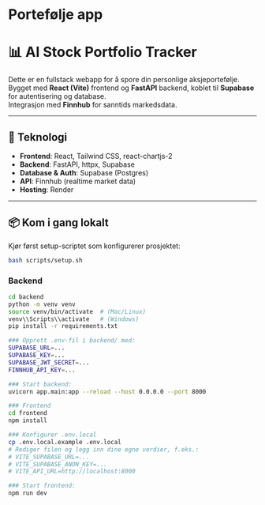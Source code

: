 # Portefølje app

# 📊 AI Stock Portfolio Tracker

Dette er en fullstack webapp for å spore din personlige aksjeportefølje.  
Bygget med **React (Vite)** frontend og **FastAPI** backend, koblet til **Supabase** for autentisering og database.  
Integrasjon med **Finnhub** for sanntids markedsdata.

---

## 🚀 Teknologi
- **Frontend**: React, Tailwind CSS, react-chartjs-2
- **Backend**: FastAPI, httpx, Supabase
- **Database & Auth**: Supabase (Postgres)
- **API**: Finnhub (realtime market data)
- **Hosting**: Render

---

## 📦 Kom i gang lokalt
Kjør først setup-scriptet som konfigurerer prosjektet:

```bash
bash scripts/setup.sh
```


### Backend
```bash
cd backend
python -m venv venv
source venv/bin/activate  # (Mac/Linux)
venv\\Scripts\\activate   # (Windows)
pip install -r requirements.txt

### Opprett .env-fil i backend/ med:
SUPABASE_URL=...
SUPABASE_KEY=...
SUPABASE_JWT_SECRET=...
FINNHUB_API_KEY=...

### Start backend:
uvicorn app.main:app --reload --host 0.0.0.0 --port 8000

### Frontend
cd frontend
npm install

### Konfigurer .env.local
cp .env.local.example .env.local
# Rediger filen og legg inn dine egne verdier, f.eks.:
# VITE_SUPABASE_URL=...
# VITE_SUPABASE_ANON_KEY=...
# VITE_API_URL=http://localhost:8000

### Start frontend:
npm run dev
```
